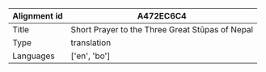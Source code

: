 |Alignment id | A472EC6C4
| --- | --- 
|Title | Short Prayer to the Three Great Stūpas of Nepal 
|Type | translation
|Languages | ['en', 'bo']